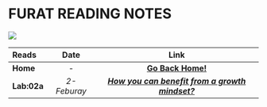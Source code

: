 # **FURAT READING NOTES**

![](https://thumbs.dreamstime.com/b/geek-glasses-graphic-design-template-vector-isolated-logo-icon-eye-nerd-face-hair-spectacles-hipster-sunglasses-character-158168884.jpg)
                          

| Reads     | Date        | Link        |
| :-------- |:----------: |:----------: |
| **Home**  |   -    | [**Go Back Home!**](https://furatmalkawi29.github.io/reading-notes/) |
| **Lab:02a** | *2-Feburay* | [***How you can benefit from a growth mindset?***](https://furatmalkawi29.github.io/reading-notes/growth_mindset) |